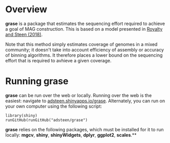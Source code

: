 # Overview

**grase** is a package that estimates the sequencing effort required to achieve a goal of MAG construction. This is based on a model presented in [Royalty and Steen \(2018\)](https://doi.org/10.1101/356840).

Note that this method simply estimates coverage of genomes in a mixed community; it doesn't take into account efficiency of assembly or accuracy of binning algorithms. It therefore places a lower bound on the sequencing effort that is required to avhieve a given coverage.

# Running grase

**grase** can be run over the web or locally. Running over the web is the easiest: navigate to [adsteen.shinyapps.io/grase](http://adsteen.shinyapps.io/grase). Alternately, you can run on your own computer using the following script:

```
library(shiny)
runGitHub(runGitHub("adsteen/grase")
```

**grase** relies on the following packages, which must be installed for it to run locally: **mgcv**, **shiny**, **shinyWidgets**, **dplyr**, **ggplot2**, **scales**.**
